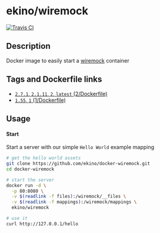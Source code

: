 # ekino/wiremock

[![Travis CI][travis-image]][travis-url]

## Description

Docker image to easily start a [wiremock](http://wiremock.org/) container

## Tags and Dockerfile links

- [`2.7.1`, `2.1.11`, `2`, `latest` (2/Dockerfile)](https://github.com/ekino/docker-wiremock/blob/master/2/Dockerfile)
- [`1.55`, `1` (1/Dockerfile)](https://github.com/ekino/docker-wiremock/blob/master/1/Dockerfile)

## Usage

#### Start

Start a server with our simple `Hello World` example mapping

```bash
# get the hello world assets
git clone https://github.com/ekino/docker-wiremock.git
cd docker-wiremock

# start the server
docker run -d \
  -p 80:8080 \
  -v $(readlink -f files):/wiremock/__files \
  -v $(readlink -f mappings):/wiremock/mappings \
  ekino/wiremock

# use it
curl http://127.0.0.1/hello
```

[travis-image]: https://img.shields.io/travis/ekino/docker-wiremock.svg?style=flat-square
[travis-url]: https://travis-ci.org/ekino/docker-wiremock

